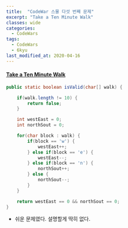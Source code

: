 ```yaml
---
title:  "CodeWar 스물 다섯 번째 문제"
excerpt: "Take a Ten Minute Walk"
classes: wide
categories:
  - CodeWars
tags:
  - CodeWars
  - 6kyu
last_modified_at: 2020-04-16
---
```


#### [Take a Ten Minute Walk](https://www.codewars.com/kata/54da539698b8a2ad76000228)

```java
public static boolean isValid(char[] walk) {

    if(walk.length != 10) {
        return false;
    }

    int westEast = 0;
    int northSout = 0;

    for(char block : walk) {
        if(block == 'w') {
            westEast++;
        } else if(block == 'e') {
            westEast--;
        } else if(block == 'n') {
            northSout++;
        } else {
            northSout--;
        }
    }

    return westEast == 0 && northSout == 0;
}
```

* 쉬운 문제였다. 설명할게 딱히 없다. 